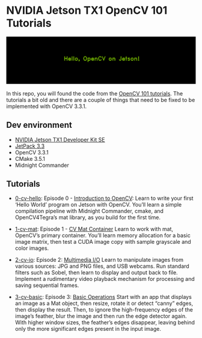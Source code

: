 # NVIDIA Jetson TX1 OpenCV 101 Tutorials

![Hello!](./images/hello.png)

In this repo, you will found the code from the [OpenCV 101 tutorials](https://developer.nvidia.com/embedded/learn/tutorials). The tutorials a bit old and there are a couple of things that need to be fixed to be implemented with OpenCV 3.3.1.



## Dev environment

- [NVIDIA Jetson TX1 Developer Kit SE](https://developer.nvidia.com/embedded/buy/jetson-tx1-devkit)
- [JetPack 3.3](https://developer.nvidia.com/embedded/jetpack)
- OpenCV 3.3.1
- CMake 3.5.1
- Midnight Commander

## Tutorials

- [0-cv-hello](./0-cv-hello):  Episode 0 - [Introduction to OpenCV](https://www.youtube.com/watch?v=gvmP0WRVUxI): Learn to write your first ‘Hello World’ program on Jetson with OpenCV. You’ll learn a simple compilation pipeline with Midnight Commander, cmake, and OpenCV4Tegra’s mat library, as you build for the first time.

- [1-cv-mat](./1-cv-mat): Episode 1 - [CV Mat Container](https://www.youtube.com/watch?v=lQfWANnqmps) Learn to work with mat, OpenCV’s primary container. You’ll learn memory allocation for a basic image matrix, then test a CUDA image copy with sample grayscale and color images.

- [2-cv-io](./2-cv-io): Episode 2: [Multimedia I/O](https://www.youtube.com/watch?v=PEaNXO5SKsE)
Learn to manipulate images from various sources: JPG and PNG files, and USB webcams. Run standard filters such as Sobel, then learn to display and output back to file. Implement a rudimentary video playback mechanism for processing and saving sequential frames.

- [3-cv-basic](./3-cv-basic): Episode 3: [Basic Operations](https://www.youtube.com/watch?v=7bgjQh_Fasg)
Start with an app that displays an image as a Mat object, then resize, rotate it or detect “canny” edges, then display the result. Then, to ignore the high-frequency edges of the image’s feather, blur the image and then run the edge detector again. With higher window sizes, the feather’s edges disappear, leaving behind only the more significant edges present in the input image.



